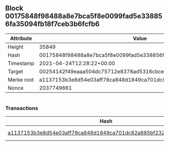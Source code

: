 ## Block 00175848f98488a8e7bca5f8e0099fad5e338856fa35094fb18f7ceb3b6fcfb6

Attribute | Value
--- | ---
Height | 35849
Hash | 00175848f98488a8e7bca5f8e0099fad5e338856fa35094fb18f7ceb3b6fcfb6
Timestamp | 2021-04-24T12:28:22+00:00
Target | 00254142f49eaaa504dc75712e8378ad5316cbcead634704b3734b6271167cc4
Merke root | a1137153b3e8d54e03aff78ca848d1849ca701dc82a885bf2320594d18c1bcfa
Nonce | 2037749661

```

```

### Transactions

Hash | Amount
--- | ---
[a1137153b3e8d54e03aff78ca848d1849ca701dc82a885bf2320594d18c1bcfa](a1137153b3e8d54e03aff78ca848d1849ca701dc82a885bf2320594d18c1bcfa.md) | 10.00000000 SKEPTI 
